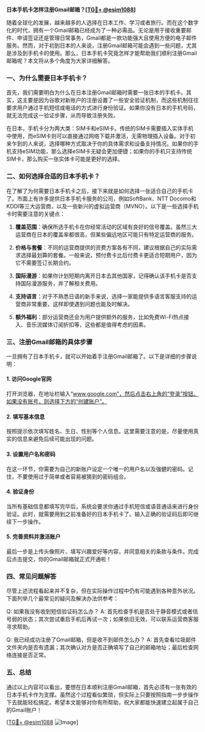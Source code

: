 **日本手机卡怎样注册Gmail邮箱？[[TG💪+ @esim1088](https://t.me/s/esim1088)]**

随着全球化的发展，越来越多的人选择在日本工作、学习或者旅行。而在这个数字化的时代，拥有一个Gmail邮箱已经成为了一种必需品。无论是用于接收重要邮件、申请签证还是管理日常事务，Gmail都是一款功能强大且使用方便的电子邮件服务。然而，对于初到日本的人来说，注册Gmail邮箱可能会遇到一些问题，尤其是涉及到手机卡的使用。那么，日本手机卡究竟怎样才能帮助我们顺利注册Gmail邮箱呢？本文将从多个角度为大家详细解答。

### 一、为什么需要日本手机卡？

首先，我们需要明白为什么在日本注册Gmail邮箱时需要一张日本的手机卡。其实，这主要是因为谷歌对新账户的注册设置了一些安全验证机制，而这些机制往往要求用户通过手机短信或电话的方式进行身份验证。如果你没有日本的手机号码，就无法完成这一验证步骤，从而导致注册失败。

在日本，手机卡分为两大类：SIM卡和eSIM卡。传统的SIM卡需要插入实体手机中使用，而eSIM卡则可以直接通过网络下载并激活，无需物理插入设备。对于初来乍到的人来说，选择哪种方式取决于你的具体需求和设备支持情况。如果你的手机支持eSIM功能，那么选择eSIM卡无疑会更加便捷；如果你的手机只支持传统SIM卡，那么购买一张实体卡可能是更好的选择。

### 二、如何选择合适的日本手机卡？

在了解了为何需要日本手机卡之后，接下来就是如何选择一张适合自己的手机卡了。市面上有许多提供日本手机卡服务的公司，例如SoftBank、NTT Docomo和KDDI等三大运营商，以及一些新兴的虚拟运营商（MVNO）。以下是一些选择手机卡时需要注意的关键点：

1. **覆盖范围**：确保所选手机卡在你经常活动的区域有良好的信号覆盖。虽然三大运营商在日本的覆盖率都很高，但某些偏远地区可能只有特定运营商的服务。
   
2. **价格与套餐**：不同的运营商提供的资费方案各有不同，建议根据自己的实际需求选择最划算的套餐。一般来说，预付费卡比后付费卡更适合短期用户，因为它不需要签订长期合约。

3. **国际漫游**：如果你计划短期内离开日本去其他国家，记得确认该手机卡是否支持国际漫游服务，并了解相关费用。

4. **支持语言**：对于不熟悉日语的新手来说，选择一家能提供多语言客服支持的运营商非常重要。这样即使遇到问题也能及时解决。

5. **额外福利**：部分运营商还会为用户提供额外的服务，比如免费Wi-Fi热点接入、音乐流媒体订阅折扣等，这些都是值得考虑的因素。

### 三、注册Gmail邮箱的具体步骤

一旦拥有了日本手机卡，就可以开始着手注册Gmail邮箱了。以下是详细的步骤说明：

#### 1. 访问Google官网
打开浏览器，在地址栏输入“www.google.com”，然后点击右上角的“登录”按钮。如果没有账号，则选择下方的“创建账户”。

#### 2. 填写基本信息
按照提示依次填写姓名、生日、性别等个人信息。这里需要注意的是，尽量使用真实的信息来避免后续可能出现的问题。

#### 3. 设置用户名和密码
在这一环节，你需要为自己的新账户设定一个唯一的用户名以及强健的密码。记住，不要使用过于简单或者容易被猜到的密码组合。

#### 4. 验证身份
当所有基础信息都填写完毕后，系统会要求你通过手机短信或语音通话来进行身份验证。此时，就需要用到之前准备好的日本手机卡了。输入正确的验证码后即可继续下一步操作。

#### 5. 完善资料并激活账户
最后一步是上传头像照片、填写兴趣爱好等内容，并同意相关的条款与条件。完成后点击提交，你的Gmail邮箱就正式开通啦！

### 四、常见问题解答

尽管上述流程看起来并不复杂，但在实际操作过程中仍有可能遇到各种意外状况。下面列举几个最常见的疑问及解决办法供参考：

Q: 如果我没有收到短信验证码怎么办？
A: 首先检查手机是否处于静音模式或者信号弱的状态；其次尝试重启手机后再试一次；如果依旧无效，可以联系运营商客服寻求帮助。

Q: 我已经成功注册了Gmail邮箱，但是收不到邮件怎么办？
A: 首先查看垃圾邮件文件夹内是否有遗漏；其次确认对方是否正确填写了自己的邮箱地址；最后检查网络连接是否正常。

### 五、总结

通过以上内容可以看出，要想在日本顺利注册Gmail邮箱，首先必须有一张有效的日本手机卡作为支撑。虽然这个过程看似繁琐，但实际上只要按照指南一步步操作下去就能轻松搞定。希望本文能够对你有所帮助，祝大家都能快速建立起属于自己的Gmail账户！

[[TG💪+ @esim1088](https://t.me/s/esim1088) ![Image](https://i.postimg.cc/4NQfJmqS/Snipaste-2025-05-13-00-14-12.png)]